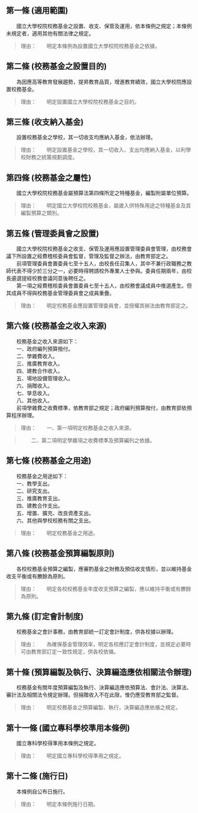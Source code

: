 第一條 (適用範圍)
-----------------
　　國立大學校院校務基金之設置、收支、保管及運用，依本條例之規定；本條例未規定者，適用其他有關法律之規定。  
> 理由：　　明定本條例為設置國立大學校院校務基金之依據。



第二條 (校務基金之設置目的)
---------------------------
　　為因應高等教育發展趨勢，提昇教育品質，增進教育績效，國立大學校院應設置校務基金。  
> 理由：　　明定設置國立大學校院校務基金之目的。



第三條 (收支納入基金)
---------------------
　　設置校務基金之學校，其一切收支均應納入基金，依法辦理。  
> 理由：　　明定設置基金之學校，其一切收入、支出均應納入基金，以利學校財務之統籌規劃調度。



第四條 (校務基金之屬性)
-----------------------
　　國立大學校院校務基金屬預算法第四條所定之特種基金，編製附屬單位預算。  
> 理由：　　明定國立大學校院校務基金，屬歲入供特殊用途之特種基金及其編製預算之類別。



第五條 (管理委員會之設置)
-------------------------
　　國立大學校院校務基金之收支、保管及運用應設置管理委員會管理，由校務會議下所設置之經費稽核委員會監督，管理及監督之辦法，由教育部定之。  
　　前項管理委員會置委員七至十五人，由校長任召集人，其中不兼行政職務之教師代表不得少於三分之一，必要時得聘請校外專業人士參與。委員任期兩年，由校長遴選提經校務會議同意後聘任之。  
　　第一項之經費稽核委員會置委員七至十五人，由校務會議成員中推選產生。但其成員不得與校務基金管理委員會之成員重疊。  
> 理由：　　明定校務基金應設置管理委員會，並授權其辦法由教育部定之。



第六條 (校務基金之收入來源)
---------------------------
　　校務基金之收入來源如下：  
　　一、政府編列預算撥付。  
　　二、學雜費收入。  
　　三、推廣教育收入。  
　　四、建教合作收入。  
　　五、場地設備管理收入。  
　　六、捐贈收入。  
　　七、孳息收入。  
　　八、其他收入。  
　　前項學雜費之收費標準，依教育部之規定；政府編列預算撥付，由教育部依預算程序辦理。  
> 理由：　　一、第一項明定校務基金之收入來源。

> 　　二、第二項明定學雜項之收費標準及預算編列之依據。



第七條 (校務基金之用途)
-----------------------
　　校務基金之用途如下：  
　　一、教學支出。  
　　二、研究支出。  
　　三、推廣教育支出。  
　　四、建教合作支出。  
　　五、增置、擴充、改良資產支出。  
　　六、其他與學校校務有關之支出。  
> 理由：　　明定校務基金之用途。



第八條 (校務基金預算編製原則)
-----------------------------
　　各校校務基金預算之編製，應審酌基金之財務及預估收支情形，並以維持基金收支平衡或有賸餘為原則。  
> 理由：　　明定各校校務基金年度收支預算之編製，應以維持平衡或有賸餘為原則。



第九條 (訂定會計制度)
---------------------
　　校務基金之會計事務，由教育部統一訂定會計制度，供各校據以辦理。  
> 理由：　　為確保基金管理效率，明定各校應訂定會計制度，並規定必要時可由教育部訂定一致性規定，供各校依循。



第十條 (預算編製及執行、決算編造應依相關法令辦理)
-------------------------------------------------
　　校務基金有關年度預算編製及執行、決算編造應依預算法、會計法、決算法、審計法及相關法令規定辦理。但捐贈收入不在此限，惟仍應受教育部之監督。  
> 理由：　　明定校務基金之預算編製、執行，決算編造應依循之規定。



第十一條 (國立專科學校準用本條例)
---------------------------------
　　國立專科學校得準用本條例之規定。  
> 理由：　　明定國立專科學校得準用之規定。



第十二條 (施行日)
-----------------
　　本條例自公布日施行。  
> 理由：　　明定本條例施行日期。